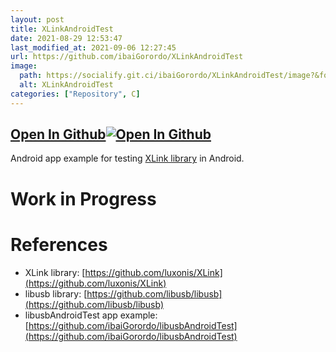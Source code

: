 ```yaml
---
layout: post
title: XLinkAndroidTest
date: 2021-08-29 12:53:47 
last_modified_at: 2021-09-06 12:27:45 
url: https://github.com/ibaiGorordo/XLinkAndroidTest
image:
  path: https://socialify.git.ci/ibaiGorordo/XLinkAndroidTest/image?&forks=1&issues=1&language=1&name=1&owner=1&stargazers=1&theme=Light
  alt: XLinkAndroidTest
categories: ["Repository", C]
---
```


## [Open In Github](https://github.com/ibaiGorordo/XLinkAndroidTest)[![Open In Github](https://icons-for-free.com/download-icon-part+1+github-1320568339880199515_0.svg)](https://github.com/ibaiGorordo/XLinkAndroidTest)

 Android app example for testing [XLink library](https://github.com/luxonis/XLink) in Android.
 
# Work in Progress

# References
- XLink library: [https://github.com/luxonis/XLink](https://github.com/luxonis/XLink)
- libusb library: [https://github.com/libusb/libusb](https://github.com/libusb/libusb)
- libusbAndroidTest app example: [https://github.com/ibaiGorordo/libusbAndroidTest](https://github.com/ibaiGorordo/libusbAndroidTest)

